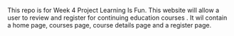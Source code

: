 This repo is for Week 4 Project Learning Is Fun.  This website will allow a user to review and register for
continuing education courses .  It wil contain a home page, courses page, course details page and a register 
page.